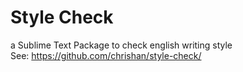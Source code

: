 # Style Check
a Sublime Text Package to check english writing style  
See: https://github.com/chrishan/style-check/